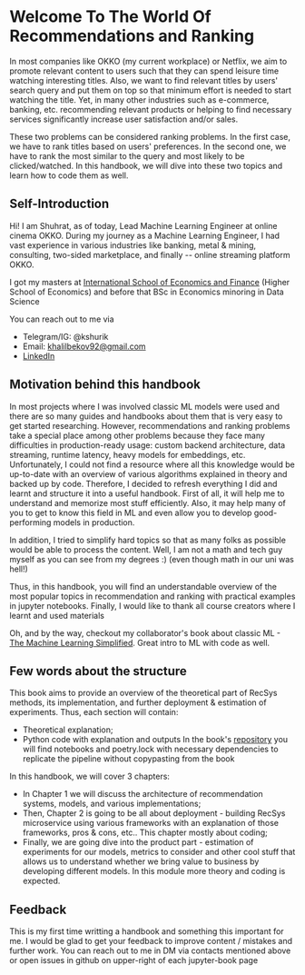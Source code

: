 # Welcome To The World Of Recommendations and Ranking

In most companies like OKKO (my current workplace) or Netflix, we aim to promote relevant content
to users such that they can spend leisure time watching interesting titles. Also, we want to find
relevant titles by users' search query and put them on top so that minimum effort is needed
to start watching the title. Yet, in many other industries such as e-commerce, banking, etc.
recommending relevant products or helping to find necessary services significantly increase
user satisfaction and/or sales.

These two problems can be considered ranking problems. In the first case,
we have to rank titles based on users' preferences. In the second one, we have to rank the
most similar to the query and most likely to be clicked/watched. In this handbook, we will dive into
these two topics and learn how to code them as well.

## Self-Introduction

Hi! I am Shuhrat, as of today, Lead Machine Learning Engineer at online cinema OKKO.
During my journey as a Machine Learning Engineer, I had vast experience in various 
industries like banking, metal & mining, consulting, two-sided marketplace, and
finally -- online streaming platform OKKO.

I got my masters at [International School of Economics and Finance](https://www.hse.ru/en/ma/financial/)
(Higher School of Economics) and before that BSc in Economics minoring in Data Science

You can reach out to me via
- Telegram/IG: @kshurik
- Email: khalilbekov92@gmail.com
- [LinkedIn](https://www.linkedin.com/in/shkhalilbekov/)

## Motivation behind this handbook
In most projects where I was involved classic ML models were used and there are so
many guides and handbooks about them that is very easy to get started researching.
However, recommendations and ranking problems take a special place among other
problems because they face many difficulties in production-ready usage: custom
backend architecture, data streaming, runtime latency, heavy models for embeddings, etc.
Unfortunately, I could not find a resource where all this knowledge would be up-to-date
with an overview of various algorithms explained in theory and backed up by code.
Therefore, I decided to refresh everything I did and learnt and structure it into
a useful handbook. First of all, it will help me to understand and memorize most stuff
efficiently. Also, it may help many of you to get to know this field
in ML and even allow you to develop good-performing models in production.

In addition, I tried to simplify hard topics so that as many folks as possible would be able
to process the content. Well, I am not a math and tech guy myself as you can see
from my degrees :) (even though math in our uni was hell!)

Thus, in this handbook, you will find an understandable overview of the most popular topics
in recommendation and ranking with practical examples in jupyter notebooks.
Finally, I would like to thank all course creators where I learnt and used materials

Oh, and by the way, checkout my collaborator's book about classic ML -
[The Machine Learning Simplified](https://themlsbook.com/). Great intro to ML with code as well.


## Few words about the structure
This book aims to provide an overview of the theoretical part of RecSys methods, its implementation, and further deployment & estimation of experiments. Thus, each section will contain:
- Theoretical explanation;
- Python code with explanation and outputs
In the book's [repository](https://github.com/kshurik/rekkobook) you will find notebooks and poetry.lock
with necessary dependencies to replicate the pipeline without copypasting from the book


In this handbook, we will cover 3 chapters:
- In Chapter 1 we will discuss the architecture of recommendation systems, models, and various implementations;
- Then, Chapter 2 is going to be all about deployment - building RecSys microservice using various frameworks
with an explanation of those frameworks, pros & cons, etc.. This chapter mostly about coding;
- Finally, we are going dive into the product part - estimation of experiments for our models, metrics to consider
and other cool stuff that allows us to understand whether we bring value to business by developing different models.
In this module more theory and coding is expected.



## Feedback
This is my first time writting a handbook and something this important for me.
I would be glad to get your feedback to improve content / mistakes and further work.
You can reach out to me in DM via contacts mentioned above or open issues in github
on upper-right of each jupyter-book page